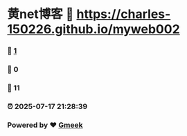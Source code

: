 # 黄net博客 :link: https://charles-150226.github.io/myweb002 
### :page_facing_up: [1](https://charles-150226.github.io/myweb002/tag.html) 
### :speech_balloon: 0 
### :hibiscus: 11 
### :alarm_clock: 2025-07-17 21:28:39 
### Powered by :heart: [Gmeek](https://github.com/Meekdai/Gmeek)
